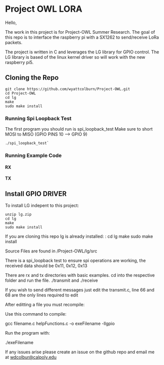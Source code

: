 # Project OWL LORA

Hello,

The work in this project is for Project-OWL Summer Research. The goal of this repo is to interface the raspberry pi with a SX1262 to send/receive LoRa packets.

The project is written in C and leverages the LG library for GPIO control. The LG library is based of the linux kernel driver so will work with the new raspberry pi5.

## Cloning the Repo
```
git clone https://github.com/wyattcolburn/Project-OWL.git
cd Project-OWL
cd lg
make
sudo make install
```
### Running Spi Loopback Test
 The first program you should run is spi_loopback_test
 Make sure to short MOSI to MISO (GPIO PINS 10 --> GPIO 9)
 ```
 ./spi_loopback_test`
```
### Running Example Code 
#### RX


#### TX


## Install GPIO DRIVER
To install LG indepent to this project:

``````wget http://abyz.me.uk/lg/lg.zip  
unzip lg.zip  
cd lg  
make  
sudo make install
``````
If you are cloning this repo lg is already installed:
:
cd lg
make 
sudo make install

Source Files are found in /Project-OWL/lg/src

There is a spi_loopback test to ensure spi operations are working, the received data
should be 0x11, 0x12, 0x13

There are rx and tx directories with basic examples. cd into the respective folder and run the file. ./transmit and ./receive 

If you wish to send different messages just edit the transmit.c, line 66 and 68 are the only lines required to edit

After editting a file you must recompile:

Use this command to compile:

gcc filename.c helpFunctions.c -o exeFilename -llgpio

Run the program with:

./exeFilename

If any issues arise please create an issue on the github repo and email me at 
wdcolbur@calpoly.edu
